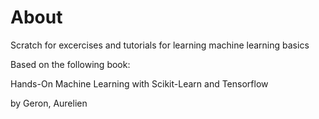 # About

Scratch for excercises and tutorials for learning machine learning basics

Based on the following book:

Hands-On Machine Learning with Scikit-Learn and Tensorflow

by Geron, Aurelien
